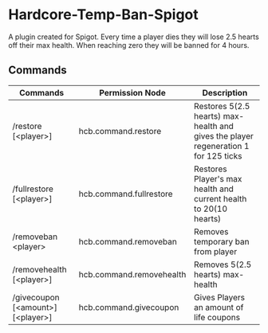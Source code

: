 # Hardcore-Temp-Ban-Spigot
A plugin created for Spigot. Every time a player dies they will lose 2.5 hearts off their max health. When reaching zero they will be banned for 4 hours.

## Commands
Commands | Permission Node | Description
------------ | ------------- | -------------
/restore \[\<player\>\] | hcb.command.restore | Restores 5(2.5 hearts) max-health and gives the player regeneration 1 for 125 ticks
/fullrestore \[\<player\>\] | hcb.command.fullrestore | Restores Player's max health and current health to 20(10 hearts)
/removeban \<player\> | hcb.command.removeban | Removes temporary ban from player
/removehealth \[\<player\>\] | hcb.command.removehealth | Removes 5(2.5 hearts) max-health
/givecoupon \[\<amount\>\] \[\<player\>\] | hcb.command.givecoupon | Gives Players an amount of life coupons
